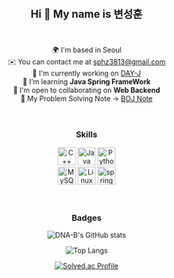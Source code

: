 <div align="center">
  
Hi 👋 My name is 변성훈  
---------------------

<br>

🌍  I'm based in Seoul  
✉️  You can contact me at [sphz3813@gmail.com](mailto:sphz3813@gmail.com)  
🚀  I'm currently working on [DAY-J](https://github.com/DAY-J)  
🧠  I'm learning **Java Spring FrameWork**  
🤝  I'm open to collaborating on **Web Backend**  
👻  My Problem Solving Note → [BOJ Note](https://aware-bream-339.notion.site/2f9ca2452eee4d5783563ae1eb8129d1?v=bb58d9c756e2498c9d2355c069e6b257&pvs=4)

<br>

### Skills

<p align="center">
  <a href="https://docs.microsoft.com/en-us/cpp/?view=msvc-170" target="_blank" rel="noreferrer"><img src="https://raw.githubusercontent.com/danielcranney/readme-generator/main/public/icons/skills/cplusplus-colored.svg" width="36" height="36" alt="C++" /></a>
  <a href="https://www.oracle.com/java/" target="_blank" rel="noreferrer"><img src="https://raw.githubusercontent.com/danielcranney/readme-generator/main/public/icons/skills/java-colored.svg" width="36" height="36" alt="Java" /></a>
  <a href="https://www.python.org/" target="_blank" rel="noreferrer"><img src="https://raw.githubusercontent.com/danielcranney/readme-generator/main/public/icons/skills/python-colored.svg" width="36" height="36" alt="Python" /></a>
  <br>
  <a href="https://www.mysql.com/" target="_blank" rel="noreferrer"><img src="https://raw.githubusercontent.com/danielcranney/readme-generator/main/public/icons/skills/mysql-colored.svg" width="36" height="36" alt="MySQL" /></a>
  <a href="https://www.linux.org" target="_blank" rel="noreferrer"><img src="https://raw.githubusercontent.com/danielcranney/readme-generator/main/public/icons/skills/linux-colored.svg" width="36" height="36" alt="Linux" /></a>
  <a href="https://spring.io/" target="_blank" rel="noreferrer"> <img src="https://www.vectorlogo.zone/logos/springio/springio-icon.svg" alt="spring" width="36" height="36"/></a>
</p>

<br>

### Badges

![DNA-B's GitHub stats](https://github-readme-stats.vercel.app/api?username=DNA-B&show_icons=true&theme=onedark)  

![Top Langs](https://github-readme-stats.vercel.app/api/top-langs/?username=DNA-B&layout=compact&theme=onedark)  
  
[![Solved.ac Profile](http://mazassumnida.wtf/api/generate_badge?boj=dna_b)](https://solved.ac/dna_b)
</div>
